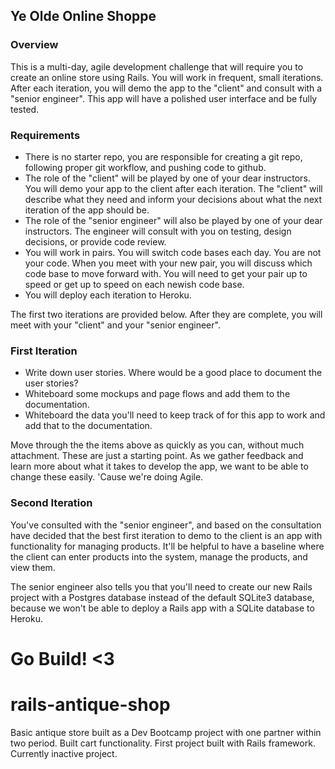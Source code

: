 
## Ye Olde Online Shoppe


### Overview
This is a multi-day, agile development challenge that will require you to create an online store using Rails.   You will work in frequent, small iterations.  After each iteration, you will demo the app to the "client" and consult with a "senior engineer".  This app will have a polished user interface and be fully tested.

### Requirements
- There is no starter repo, you are responsible for creating a git repo, following proper git workflow, and pushing code to github.
- The role of the "client" will be played by one of your dear instructors.  You will demo your app to the client after each iteration.  The "client" will describe what they need and inform your decisions about what the next iteration of the app should be.
- The role of the "senior engineer" will also be played by one of your dear instructors.  The engineer will consult with you on testing, design decisions, or provide code review.
- You will work in pairs.  You will switch code bases each day.  You are not your code.  When you meet with your new pair, you will discuss which code base to move forward with.  You will need to get your pair up to speed or get up to speed on each newish code base.
- You will deploy each iteration to Heroku.

The first two iterations are provided below.  After they are complete, you will meet with your "client" and your "senior engineer".

### First Iteration

- Write down user stories.  Where would be a good place to document the user stories?
- Whiteboard some mockups and page flows and add them to the documentation.
- Whiteboard the data you'll need to keep track of for this app to work and add that to the documentation.

Move through the the items above as quickly as you can, without much attachment.  These are just a starting point.  As we gather feedback and learn more about what it takes to develop the app, we want to be able to change these easily.  'Cause we're doing Agile.

### Second Iteration

You've consulted with the "senior engineer", and based on the consultation have decided that the best first iteration to demo to the client is an app with functionality for managing products.  It'll be helpful to have a baseline where the client can enter products into the system, manage the products, and view them.

The senior engineer also tells you that you'll need to create our new Rails project with a Postgres database instead of the default SQLite3 database, because we won't be able to deploy a Rails app with a SQLite database to Heroku.

Go Build! <3
=======
# rails-antique-shop
Basic antique store built as a Dev Bootcamp project with one partner within two period. Built cart functionality. First project built with Rails framework. Currently inactive project.

